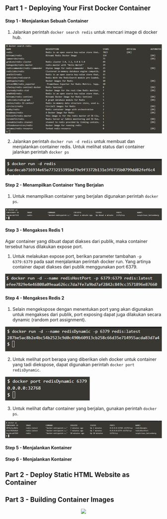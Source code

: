 
## Part 1 - Deploying Your First Docker Container
#### Step 1 - Menjalankan Sebuah Container
1. Jalankan perintah `docker search redis` untuk mencari image di docker hub.

![01](part1/ss3.jpg)

2. Jalankan perintah `docker run -d redis` untuk membuat dan menjalankan container redis. Untuk melihat status dari container jalankan perintah `docker ps`

![02](part1/ss4.jpg)

#### Step 2 - Menampilkan Container Yang Berjalan
1. Untuk menampilkan container yang berjalan digunakan perintah `docker ps`.

![03](part1/ss5.jpg)

#### Step 3 - Mengakses Redis 1
Agar container yang dibuat dapat diakses dari publik, maka container tersebut harus dilakukan expose port.
1. Untuk melakukan expose port, berikan parameter tambahan `-p 6379:6379` pada saat menjalankan perintah docker run. Yang artinya container dapat diakses dari publik menggunakan port 6379.

![04](part1/ss6.jpg)


#### Step 4 - Mengakses Redis 2
1. Selain mengekspose dengan menentukan port yang akan digunakan untuk mengakses dari publik,  port exposing dapat juga dilakukan secara dynamic (random port assignment).

![05](part1/ss7.jpg)

2. Untuk melihat port berapa yang diberikan oleh docker untuk container yang tadi diekspose, dapat digunakan perintah `docker port redisDynamic`.

![06](part1/ss8.jpg)

3. Untuk melihat daftar container yang berjalan, gunakan perintah `docker ps`.

![07](part1/ss9.jpg)

#### Step 5 - Menjalankan Kontainer
#### Step 6 - Menjalankan Kontainer

## Part 2 - Deploy Static HTML Website as Container
## Part 3 - Building Container Images

<p align="center">
  <img src="https://gitforwindows.org/img/gwindows_logo.png"/>
</p>

